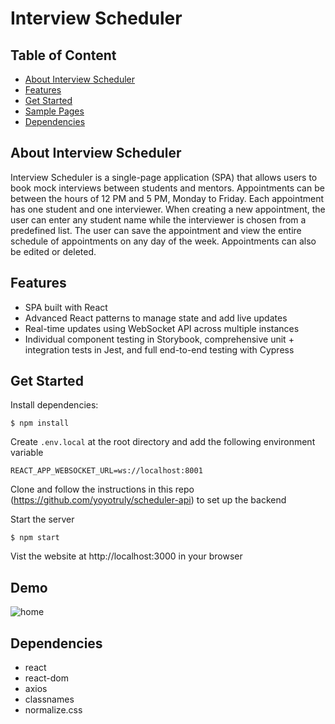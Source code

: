 # Interview Scheduler

## Table of Content

- [About Interview Scheduler](#about-interview-scheduler)
- [Features](#features)
- [Get Started](#get-started)
- [Sample Pages](#sample-pages)
- [Dependencies](#dependencies)

## About Interview Scheduler

Interview Scheduler is a single-page application (SPA) that allows users to book mock interviews between students and mentors. Appointments can be between the hours of 12 PM and 5 PM, Monday to Friday. Each appointment has one student and one interviewer. When creating a new appointment, the user can enter any student name while the interviewer is chosen from a predefined list. The user can save the appointment and view the entire schedule of appointments on any day of the week. Appointments can also be edited or deleted.

## Features

- SPA built with React
- Advanced React patterns to manage state and add live updates
- Real-time updates using WebSocket API across multiple instances
- Individual component testing in Storybook, comprehensive unit + integration tests in Jest, and full end-to-end testing with Cypress

## Get Started

Install dependencies:

```
$ npm install
```

Create `.env.local` at the root directory and add the following environment variable

```
REACT_APP_WEBSOCKET_URL=ws://localhost:8001
```

Clone and follow the instructions in this repo (https://github.com/yoyotruly/scheduler-api) to set up the backend

Start the server

```
$ npm start
```

Vist the website at http://localhost:3000 in your browser

## Demo

![home](/docs/home.png)

## Dependencies

- react
- react-dom
- axios
- classnames
- normalize.css
